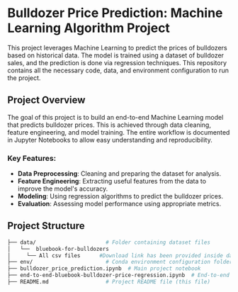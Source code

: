 # Bulldozer Price Prediction: Machine Learning Algorithm Project

This project leverages Machine Learning to predict the prices of bulldozers based on historical data. The model is trained using a dataset of bulldozer sales, and the prediction is done via regression techniques. This repository contains all the necessary code, data, and environment configuration to run the project.

## Project Overview

The goal of this project is to build an end-to-end Machine Learning model that predicts bulldozer prices. This is achieved through data cleaning, feature engineering, and model training. The entire workflow is documented in Jupyter Notebooks to allow easy understanding and reproducibility.

### Key Features:
- **Data Preprocessing**: Cleaning and preparing the dataset for analysis.
- **Feature Engineering**: Extracting useful features from the data to improve the model's accuracy.
- **Modeling**: Using regression algorithms to predict the bulldozer prices.
- **Evaluation**: Assessing model performance using appropriate metrics.

## Project Structure

```bash
├── data/                      # Folder containing dataset files
│   └──  bluebook-for-bulldozers
│     └── All csv files      #Download link has been provided inside data file.
├── env/                       # Conda environment configuration folder
├── bulldozer_price_prediction.ipynb  # Main project notebook
├── end-to-end-bluebook-bulldozer-price-regression.ipynb  # End-to-end notebook with full pipeline
├── README.md                  # Project README file (this file)
